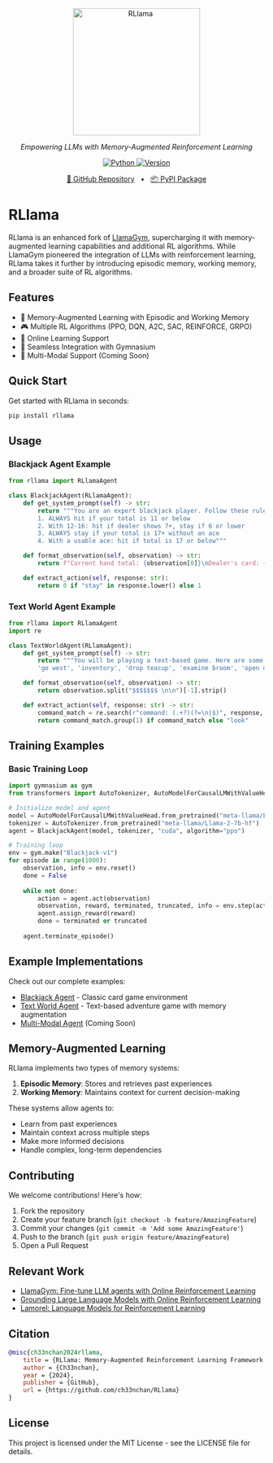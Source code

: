 <p align="center">
  <img src="https://raw.githubusercontent.com/ch33nchan/RLlama/main/llamagym.jpg" height="250" alt="RLlama" />
</p>
<p align="center">
  <em>Empowering LLMs with Memory-Augmented Reinforcement Learning</em>
</p>
<p align="center">
    <a href="https://pypi.org/project/rllama/" target="_blank">
        <img alt="Python" src="https://img.shields.io/badge/python-3670A0?style=for-the-badge&logo=python&logoColor=ffdd54" />
        <img alt="Version" src="https://img.shields.io/pypi/v/rllama?style=for-the-badge&color=3670A0">
    </a>
</p>
<p align="center">
<a href="https://github.com/ch33nchan/RLlama">🔗 GitHub Repository</a>
<span>&nbsp;&nbsp;•&nbsp;&nbsp;</span>
<a href="https://pypi.org/project/rllama">📦 PyPI Package</a>
</p>

# RLlama

RLlama is an enhanced fork of [LlamaGym](https://github.com/KhoomeiK/LlamaGym), supercharging it with memory-augmented learning capabilities and additional RL algorithms. While LlamaGym pioneered the integration of LLMs with reinforcement learning, RLlama takes it further by introducing episodic memory, working memory, and a broader suite of RL algorithms.

## Features

- 🧠 Memory-Augmented Learning with Episodic and Working Memory
- 🎮 Multiple RL Algorithms (PPO, DQN, A2C, SAC, REINFORCE, GRPO)
- 🔄 Online Learning Support
- 🎯 Seamless Integration with Gymnasium
- 🚀 Multi-Modal Support (Coming Soon)

## Quick Start

Get started with RLlama in seconds:

```bash
pip install rllama
```

## Usage

### Blackjack Agent Example

```python
from rllama import RLlamaAgent

class BlackjackAgent(RLlamaAgent):
    def get_system_prompt(self) -> str:
        return """You are an expert blackjack player. Follow these rules:
        1. ALWAYS hit if your total is 11 or below
        2. With 12-16: hit if dealer shows 7+, stay if 6 or lower
        3. ALWAYS stay if your total is 17+ without an ace
        4. With a usable ace: hit if total is 17 or below"""

    def format_observation(self, observation) -> str:
        return f"Current hand total: {observation[0]}\nDealer's card: {observation[1]}\nUsable ace: {'yes' if observation[2] else 'no'}"

    def extract_action(self, response: str):
        return 0 if "stay" in response.lower() else 1
```

### Text World Agent Example

```python
from rllama import RLlamaAgent
import re

class TextWorldAgent(RLlamaAgent):
    def get_system_prompt(self) -> str:
        return """You will be playing a text-based game. Here are some example commands: 
        'go west', 'inventory', 'drop teacup', 'examine broom', 'open door', 'look'."""

    def format_observation(self, observation) -> str:
        return observation.split("$$$$$$$ \n\n")[-1].strip()

    def extract_action(self, response: str) -> str:
        command_match = re.search(r"command: (.+?)(?=\n|$)", response, re.IGNORECASE)
        return command_match.group(1) if command_match else "look"
```

## Training Examples

### Basic Training Loop

```python
import gymnasium as gym
from transformers import AutoTokenizer, AutoModelForCausalLMWithValueHead

# Initialize model and agent
model = AutoModelForCausalLMWithValueHead.from_pretrained("meta-llama/Llama-2-7b-hf")
tokenizer = AutoTokenizer.from_pretrained("meta-llama/Llama-2-7b-hf")
agent = BlackjackAgent(model, tokenizer, "cuda", algorithm="ppo")

# Training loop
env = gym.make("Blackjack-v1")
for episode in range(1000):
    observation, info = env.reset()
    done = False
    
    while not done:
        action = agent.act(observation)
        observation, reward, terminated, truncated, info = env.step(action)
        agent.assign_reward(reward)
        done = terminated or truncated
    
    agent.terminate_episode()
```

## Example Implementations

Check out our complete examples:
- [Blackjack Agent](/examples/blackjack.py) - Classic card game environment
- [Text World Agent](/examples/text-world.py) - Text-based adventure game with memory augmentation
- [Multi-Modal Agent](/examples/multimodal_agent.py) (Coming Soon)

## Memory-Augmented Learning

RLlama implements two types of memory systems:
1. **Episodic Memory**: Stores and retrieves past experiences
2. **Working Memory**: Maintains context for current decision-making

These systems allow agents to:
- Learn from past experiences
- Maintain context across multiple steps
- Make more informed decisions
- Handle complex, long-term dependencies

## Contributing

We welcome contributions! Here's how:

1. Fork the repository
2. Create your feature branch (`git checkout -b feature/AmazingFeature`)
3. Commit your changes (`git commit -m 'Add some AmazingFeature'`)
4. Push to the branch (`git push origin feature/AmazingFeature`)
5. Open a Pull Request

## Relevant Work

- [LlamaGym: Fine-tune LLM agents with Online Reinforcement Learning](https://github.com/KhoomeiK/LlamaGym)
- [Grounding Large Language Models with Online Reinforcement Learning](https://github.com/flowersteam/Grounding_LLMs_with_online_RL)
- [Lamorel: Language Models for Reinforcement Learning](https://github.com/flowersteam/lamorel)

## Citation

```bibtex
@misc{ch33nchan2024rllama,
    title = {RLlama: Memory-Augmented Reinforcement Learning Framework for LLMs},
    author = {Ch33nchan},
    year = {2024},
    publisher = {GitHub},
    url = {https://github.com/ch33nchan/RLlama}
}
```

## License

This project is licensed under the MIT License - see the LICENSE file for details.
```